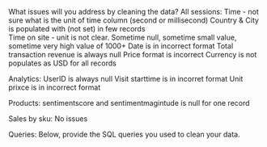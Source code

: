 What issues will you address by cleaning the data?
All sessions:
Time - not sure what is the unit of time column (second or millisecond)
Country & City is populated with (not set) in few records       
Time on site - unit is not clear. Sometime null, sometime small value, sometime very high value of 1000+
Date is in incorrect format
Total transaction revenue is always null
Price format is incorrect
Currency is not populates as USD for all records

Analytics:
UserID is always null
Visit starttime is in incorret format
Unit prixce is in incorrect format

Products:
sentimentscore and sentimentmagintude is null for one record

Sales by sku:
No issues


Queries:
Below, provide the SQL queries you used to clean your data.
